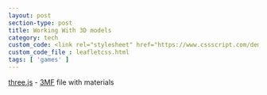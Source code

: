 ```yaml
---
layout: post
section-type: post
title: Working With 3D models
category: tech
custom_code: <link rel="stylesheet" href="https://www.cssscript.com/demo/gallery-lightbox-mk/mklb/css/mklb.css"/><link rel="stylesheet" href="https://unpkg.com/leaflet@1.7.1/dist/leaflet.css" integrity="sha512-xodZBNTC5n17Xt2atTPuE1HxjVMSvLVW9ocqUKLsCC5CXdbqCmblAshOMAS6/keqq/sMZMZ19scR4PsZChSR7A==" crossorigin=""/><script src="https://unpkg.com/leaflet@1.7.1/dist/leaflet.js" integrity="sha512-XQoYMqMTK8LvdxXYG3nZ448hOEQiglfqkJs1NOQV44cWnUrBc8PkAOcXy20w0vlaXaVUearIOBhiXZ5V3ynxwA==" crossorigin=""></script>
custom_code_file : leafletcss.html
tags: [ 'games' ]
---
```

<div id="info">
			<a href="https://threejs.org" target="_blank" rel="noopener">three.js</a> -
			<a href="http://3mf.io" target="_blank" rel="noopener">3MF</a> file with materials
		</div>
<div id="canvas"></div>

<script type="module">

			import * as THREE from '../build/three.module.js';

			import { OrbitControls } from './jsm/controls/OrbitControls.js';
			import { ThreeMFLoader } from './jsm/loaders/3MFLoader.js';

			let camera, scene, renderer;

			init();

			function init() {

				scene = new THREE.Scene();
				scene.background = new THREE.Color( 0xa0a0a0 );
				scene.fog = new THREE.Fog( 0xa0a0a0, 10, 500 );

				camera = new THREE.PerspectiveCamera( 35, window.innerWidth / window.innerHeight, 1, 500 );
				camera.position.set( - 50, 40, 50 );
				scene.add( camera );

				//

				const hemiLight = new THREE.HemisphereLight( 0xffffff, 0x444444 );
				hemiLight.position.set( 0, 100, 0 );
				scene.add( hemiLight );

				const dirLight = new THREE.DirectionalLight( 0xffffff );
				dirLight.position.set( - 0, 40, 50 );
				dirLight.castShadow = true;
				dirLight.shadow.camera.top = 50;
				dirLight.shadow.camera.bottom = - 25;
				dirLight.shadow.camera.left = - 25;
				dirLight.shadow.camera.right = 25;
				dirLight.shadow.camera.near = 0.1;
				dirLight.shadow.camera.far = 200;
				dirLight.shadow.mapSize.set( 1024, 1024 );
				scene.add( dirLight );

				// scene.add( new THREE.CameraHelper( dirLight.shadow.camera ) );

				//

				const manager = new THREE.LoadingManager();

				const loader = new ThreeMFLoader( manager );
				loader.load( './models/3mf/truck.3mf', function ( object ) {

					object.quaternion.setFromEuler( new THREE.Euler( - Math.PI / 2, 0, 0 ) ); 	// z-up conversion

					object.traverse( function ( child ) {

						child.castShadow = true;

					} );

					scene.add( object );

				} );

				//

				manager.onLoad = function () {

					render();

				};

				//

				const ground = new THREE.Mesh( new THREE.PlaneGeometry( 1000, 1000 ), new THREE.MeshPhongMaterial( { color: 0x999999, depthWrite: false } ) );
				ground.rotation.x = - Math.PI / 2;
				ground.position.y = 11;
				ground.receiveShadow = true;
				scene.add( ground );

				//

				renderer = new THREE.WebGLRenderer( { antialias: true } );
				renderer.setPixelRatio( window.devicePixelRatio );
				renderer.setSize( window.innerWidth, window.innerHeight );
				renderer.outputEncoding = THREE.sRGBEncoding;
				renderer.shadowMap.enabled = true;
				renderer.shadowMap.type = THREE.PCFSoftShadowMap;
				document.body.appendChild( renderer.domElement );

				//

				const controls = new OrbitControls( camera, renderer.domElement );
				controls.addEventListener( 'change', render );
				controls.minDistance = 50;
				controls.maxDistance = 200;
				controls.enablePan = false;
				controls.target.set( 0, 20, 0 );
				controls.update();

				window.addEventListener( 'resize', onWindowResize );

				render();

			}

			function onWindowResize() {

				camera.aspect = window.innerWidth / window.innerHeight;
				camera.updateProjectionMatrix();

				renderer.setSize( window.innerWidth, window.innerHeight );

				render();

			}

			function render() {

				renderer.render( scene, camera );

			}

		</script>
